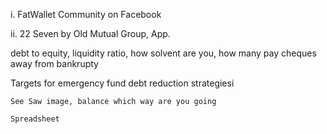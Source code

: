 i. FatWallet Community on Facebook

ii. 22 Seven by Old Mutual Group, App. 

debt to equity, liquidity ratio, how solvent are you, how many pay cheques away from bankrupty


Targets for emergency fund
debt reduction
    strategiesi

    See Saw image, balance which way are you going

    Spreadsheet 

     
